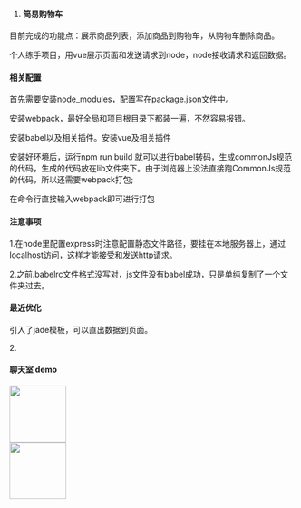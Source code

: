 1. <h4>简易购物车</h4>
<p>目前完成的功能点：展示商品列表，添加商品到购物车，从购物车删除商品。</p>
<p>个人练手项目，用vue展示页面和发送请求到node，node接收请求和返回数据。</p>
<h4>相关配置</h4>
<p>首先需要安装node_modules，配置写在package.json文件中。</p>
<p>安装webpack，最好全局和项目根目录下都装一遍，不然容易报错。</p>
<p>安装babel以及相关插件。安装vue及相关插件</p>
<p>安装好环境后，运行npm run build 就可以进行babel转码，生成commonJs规范的代码，生成的代码放在lib文件夹下。由于浏览器上没法直接跑CommonJs规范的代码，所以还需要webpack打包;</p>
<p>在命令行直接输入webpack即可进行打包</p>
<h4>注意事项</h4>
<p>1.在node里配置express时注意配置静态文件路径，要挂在本地服务器上，通过localhost访问，这样才能接受和发送http请求。</p>
<p>2.之前.babelrc文件格式没写对，js文件没有babel成功，只是单纯复制了一个文件夹过去。</p>
<h4>最近优化</h4>
<p>引入了jade模板，可以直出数据到页面。</p>
2. <h4>聊天室 demo</h4>
<img src='https://g.mdcdn.cn/h5/html/test/sarah/login.png' style="width:100px;"></br>
<img src='https://g.mdcdn.cn/h5/html/test/sarah/chatting.png' style="width:100px;"></br>

